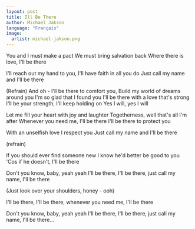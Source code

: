 ```yaml
---
layout: post
title: Ill Be There
author: Michael Jakson
language: "Français"
image:
  artist: michael-jakson.png
---
```

You and I must make a pact
We must bring salvation back
Where there is love, I'll be there

I'll reach out my hand to you,
I'll have faith in all you do
Just call my name and I'll be there

(Refrain)
And oh - I'll be there to comfort you,
Build my world of dreams around you
I'm so glad that I found you
I'll be there with a love that's strong
I'll be your strength, I'll keep holding on
Yes I will, yes I will

Let me fill your heart with joy and laughter
Togetherness, well that's all I'm after
Whenever you need me, I'll be there
I'll be there to protect you


With an unselfish love I respect you
Just call my name and I'll be there

(refrain)

If you should ever find someone new
I know he'd better be good to you
'Cos if he doesn't, I'll be there

Don't you know, baby, yeah yeah
I'll be there, I'll be there, just call my name, I'll be there

(Just look over your shoulders, honey - ooh)

I'll be there, I'll be there, whenever you need me, I'll be there

Don't you know, baby, yeah yeah
I'll be there, I'll be there, just call my name, I'll be there...

